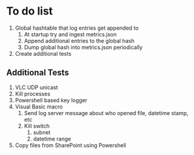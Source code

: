 # To do list

1. Global hashtable that log entries get appended to
    1. At startup try and ingest metrics.json
    2. Append additional entries to the global hash
    3. Dump global hash into metrics.json periodically
2. Create additional tests

## Additional Tests
1. VLC UDP unicast
2. Kill processes
3. Powershell based key logger
4. Visual Basic macro
    1. Send log server message about who opened file, datetime stamp, etc
    2. Kill switch
        1. subnet
        2. datetime range
5. Copy files from SharePoint using Powershell
